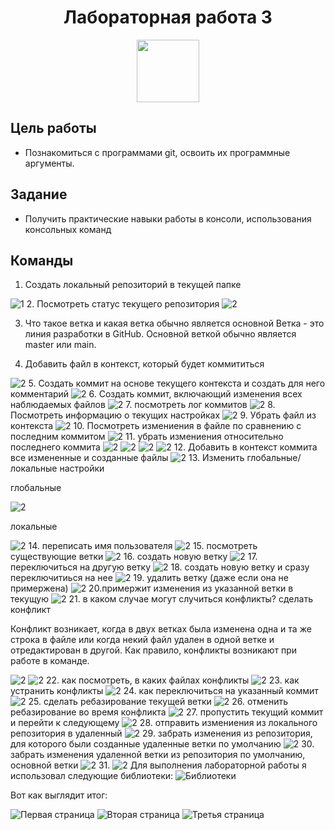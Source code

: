 <h1 align="center">Лабораторная работа 3 </h1>
<p align="center"><img src="https://github.com/blackcater/blackcater/raw/main/images/banner.gif" height="100">
</p> 

## Цель работы 
- Познакомиться с программами git, освоить их программные аргументы.

## Задание 
- Получить практические навыки работы в консоли, использования консольных команд

## Команды 
1. Создать локальный репозиторий в текущей папке
<img src="1m.png" alt="1">
2. Посмотреть статус текущего репозитория
<img src="2m.png" alt="2">

3. Что такое ветка и какая ветка обычно является основной
Ветка - это линия разработки в GitHub. Основной веткой обычно является master или main.   


4. Добавить файл в контекст, который будет коммититься
 <img src="3m.png" alt="2">
5. Создать коммит на основе текущего контекста и создать для него комментарий
<img src="4m.png" alt="2">
6. Создать коммит, включающий изменения всех наблюдаемых файлов
<img src="5m.png" alt="2">
7. посмотреть лог коммитов
<img src="6m.png" alt="2">
8. Посмотреть информацию о текущих настройках
<img src="7m.png" alt="2">
9. Убрать файл из контекста
<img src="8m.png" alt="2">
10. Посмотреть измениения в файле по сравнению с последним коммитом
<img src="9m.png" alt="2">
11. убрать измениения относительно последнего коммита 
<img src="10m.png" alt="2">
<img src="11.png" alt="2">
<img src="12m.png" alt="2">
<img src="13m.png" alt="2">
12. Добавить в контекст коммита все измененные и созданные файлы
<img src="14m.png" alt="2">
13. Изменить глобальные/локальные настройки

глобальные 

<img src="15.png" alt="2">

локальные

<img src="16m.png" alt="2">
14. переписать имя пользователя 
<img src="17m.png" alt="2">
15. посмотреть существующие ветки 
<img src="18m.png" alt="2">
16. создать новую ветку
<img src="19m.png" alt="2">
17. переключиться на другую ветку
<img src="20m.png" alt="2">
18. создать новую ветку и сразу переключитиься на нее
<img src="21m.png" alt="2">
19. удалить ветку (даже если она не примержена)
<img src="22m.png" alt="2">
20.примержит изменения из указанной ветки в текущую
<img src="23m.png" alt="2">
21. в каком случае могут случиться конфликты? сделать конфликт

Конфликт возникает, когда в двух ветках была изменена одна и та же строка в файле или когда некий файл удален в одной ветке и отредактирован в другой. Как правило, конфликты возникают при работе в команде.

<img src="24m.png" alt="2">
<img src="25m.png" alt="2">
22. как посмотреть, в каких файлах конфликты
<img src="26m.png" alt="2">
23. как устранить конфликты 
<img src="27m.png" alt="2">
24. как переключиться на указанный коммит
<img src="28m.png" alt="2">
25. сделать ребазирование текущей ветки 
<img src="29m.png" alt="2">
26. отменить ребазирование во время конфликта 
<img src="30m.png" alt="2">
27. пропустить текущий коммит и перейти к следующему
<img src="31m.png" alt="2">
28. отправить измениения из локального репозитория в удаленный
<img src="32m.png" alt="2">
29. забрать изменения из репозитория, для которого были созданные удаленные ветки по умолчанию
<img src="33m.png" alt="2">
30. забрать изменения удаленной ветки из репозитория по умолчанию, основной ветки
<img src="34m.png" alt="2">
31. <img src="5m.png" alt="2">
Для выполнения лабораторной работы я использовал следующие библиотеки:

<img src="readme_images/image1.png" alt="Библиотеки">

Вот как выглядит итог:

<img src="readme_images/image2.png" alt="Первая страница">

<img src="readme_images/image3.png" alt="Вторая страница">

<img src="readme_images/image4.png" alt="Третья страница">

